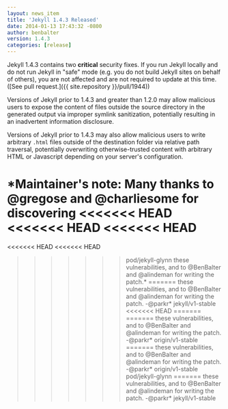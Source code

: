 ```yaml
---
layout: news_item
title: 'Jekyll 1.4.3 Released'
date: 2014-01-13 17:43:32 -0800
author: benbalter
version: 1.4.3
categories: [release]
---
```


Jekyll 1.4.3 contains two **critical** security fixes. If you run Jekyll locally
and do not run Jekyll in "safe" mode (e.g. you do not build Jekyll sites on behalf
of others), you are not affected and are not required to update at this time.
([See pull request.]({{ site.repository }}/pull/1944))

Versions of Jekyll prior to 1.4.3 and greater than 1.2.0 may allow malicious
users to expose the content of files outside the source directory in the
generated output via improper symlink sanitization, potentially resulting in an
inadvertent information disclosure.

Versions of Jekyll prior to 1.4.3 may also allow malicious users to write
arbitrary `.html` files outside of the destination folder via relative path
traversal, potentially overwriting otherwise-trusted content with arbitrary HTML
or Javascript depending on your server's configuration.

*Maintainer's note: Many thanks to @gregose and @charliesome for discovering
<<<<<<< HEAD
<<<<<<< HEAD
<<<<<<< HEAD
=======
<<<<<<< HEAD
<<<<<<< HEAD
>>>>>>> pod/jekyll-glynn
these vulnerabilities, and to @BenBalter and @alindeman for writing the patch.*
=======
these vulnerabilities, and to @BenBalter and @alindeman for writing the patch.
-@parkr*
>>>>>>> jekyll/v1-stable
<<<<<<< HEAD
=======
=======
these vulnerabilities, and to @BenBalter and @alindeman for writing the patch.
-@parkr*
>>>>>>> origin/v1-stable
=======
these vulnerabilities, and to @BenBalter and @alindeman for writing the patch.
-@parkr*
>>>>>>> origin/v1-stable
>>>>>>> pod/jekyll-glynn
=======
these vulnerabilities, and to @BenBalter and @alindeman for writing the patch.
-@parkr*
>>>>>>> jekyll/v1-stable

